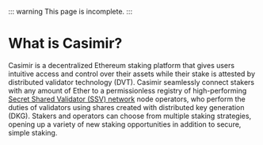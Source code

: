 ::: warning
This page is incomplete.
:::

# What is Casimir?

Casimir is a decentralized Ethereum staking platform that gives users intuitive access and control over their assets while their stake is attested by distributed validator technology (DVT). Casimir seamlessly connect stakers with any amount of Ether to a permissionless registry of high-performing [Secret Shared Validator (SSV) network](https://ssv.network) node operators, who perform the duties of validators using shares created with distributed key generation (DKG). Stakers and operators can choose from multiple staking strategies, opening up a variety of new staking opportunities in addition to secure, simple staking.
